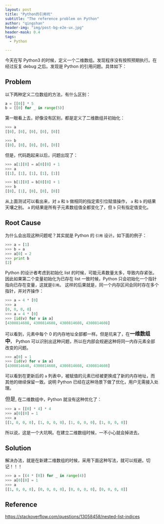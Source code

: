 ```yaml
---
layout: post
title: "Python的引用坑"
subtitle: "The reference problem on Python"
author: "qingshan"
header-img: "img/post-bg-e2e-ux.jpg"
header-mask: 0.4
tags:
  - Python

---
```


今天在写 Python3 的时候，定义一个二维数组。发现程序没有按照预期执行。在经过反复 debug 之后。发现是 Python 的引用问题。具体如下：

## Problem

以下两种定义二位数组的方法，有什么区别：
```python
a = [[0]] * 5
b = [[0] for _ in range(5)]
```

第一眼看上去，好像没有区别，都是定义了二维数组并初始化：
```python
>>> a
[[0], [0], [0], [0], [0]]

>>> b
[[0], [0], [0], [0], [0]]
```

但是，代码跑起来以后，问题出现了：
```python
>>> a[1][0] = a[0][0] + 1
>>> a
[[1], [1], [1], [1], [1]]

>>> b[1][0] = b[0][0] + 1
>>> b
[[0], [1], [0], [0], [0]]

```

从上面测试可以看出来，对 `a` 和 `b` 做相同的指定索引位赋值操作， `a` 和 `b` 的结果天壤之别。 `a` 的结果是所有子元素数组值全都变化了，但 `b` 只有指定值变化。


## Root Cause

为什么会出现这种问题呢？其实就是 Python 的 `引用` 设计。如下面的例子：

```python
>>> a = [1]
>>> b = a
>>> a[0] = 2
>>> print b
[2]
```

Python 的设计者考虑到初始化 list 的时候，可能元素数量太多，导致内存紧张。因此如果第二个变量初始化为已存在 list 一致时候，Python 只会初始化一个指针指向已存在变量，这就是`引用`。 这样的后果就是，同一个内存区间会同时存在多个指针，并对齐操作：

```python
>>> a = 4 * [0]
>>> a
[0, 0, 0, 0]
>>> a = 4 * [0]
>>> [id(v) for v in a]
[4300814608, 4300814608, 4300814608, 4300814608]
```

可以看到，元素中每个 0 的内存地址全部都一样。但是坑来了，在<big>**一维数组中**</big>， Python 可以识别出这种问题，所以在内部会规避这种将同一内存元素全部改变的问题。

```python
>>> a[0] = 1
>>> [id(v) for v in a]
[4300814640, 4300814608, 4300814608, 4300814608]
```

可以看到在更新后的 `a` 列表中，被赋值的元素已经被更换成了新的内存地址，而其他的继续保留一致。说明 Python 已经在这种场景下做了优化，用户无需接入处理。

<big>但是</big>, 在二维数组中，Python 就没有这种优化了：
```python
>>> a = [[0] * 4] * 4
>>> a[0][0] = 1
>>> a
[[1, 0, 0, 0], [1, 0, 0, 0], [1, 0, 0, 0], [1, 0, 0, 0]]
```

所以说，这是一个大坑啊。在建立二维数组时候，一不小心就会掉进去。

## Solution
解决办法，就是在新建二维数组的时候，采用下面这种写法，就可以规避。切记！！！
```python
>>> a = [(4 * [0]) for _ in range(4)]
>>> a[0][0] = 1
>>> a
[[1, 0, 0, 0], [0, 0, 0, 0], [0, 0, 0, 0], [0, 0, 0, 0]]
```


## Reference
<https://stackoverflow.com/questions/13058458/nested-list-indices>

